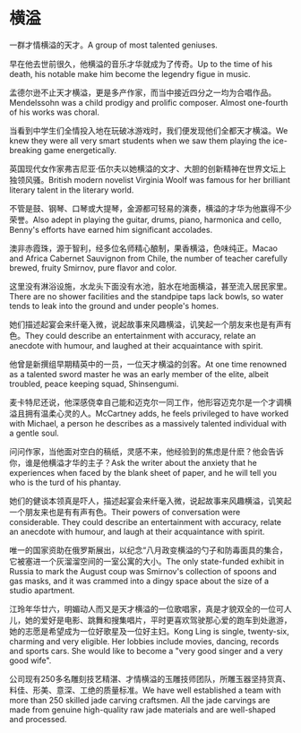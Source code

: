 # 横溢

<p><span class="chinese">一群才情横溢的天才。</span><span class="english">A group of most talented geniuses.</span></p>

<p><span class="chinese">早在他去世前很久，他横溢的音乐才华就成为了传奇。</span><span class="english">Up to the time of his death, his notable make him become the legendry figue in music.</span></p>

<p><span class="chinese">孟德尔逊不止天才横溢，更是多产作家，而当中接近四分之一均为合唱作品。</span><span class="english">Mendelssohn was a child prodigy and prolific composer. Almost one-fourth of his works was choral.</span></p>

<p><span class="chinese">当看到中学生们全情投入地在玩破冰游戏时，我们便发现他们全都天才横溢。</span><span class="english">We knew they were all very smart students when we saw them playing the ice-breaking game energetically.</span></p>

<p><span class="chinese">英国现代女作家弗吉尼亚·伍尔夫以她横溢的文才、大胆的创新精神在世界文坛上独领风骚。</span><span class="english">British modern novelist Virginia Woolf was famous for her brilliant literary talent in the literary world.</span></p>

<p><span class="chinese">不管是鼓、钢琴、口琴或大提琴，金源都可轻易的演奏，横溢的才华为他赢得不少荣誉。</span><span class="english">Also adept in playing the guitar, drums, piano, harmonica and cello, Benny's efforts have earned him significant accolades.</span></p>

<p><span class="chinese">澳非赤霞珠，源于智利，经多位名师精心酿制，果香横溢，色味纯正。</span><span class="english">Macao and Africa Cabernet Sauvignon from Chile, the number of teacher carefully brewed, fruity Smirnov, pure flavor and color.</span></p>

<p><span class="chinese">这里没有淋浴设施，水龙头下面没有水池，脏水在地面横溢，甚至流入居民家里。</span><span class="english">There are no shower facilities and the standpipe taps lack bowls, so water tends to leak into the ground and under people's homes.</span></p>

<p><span class="chinese">她们描述起宴会来纤毫入微，说起故事来风趣横溢，讥笑起一个朋友来也是有声有色。</span><span class="english">They could describe an entertainment with accuracy, relate an anecdote with humour, and laughed at their acquaintance with spirit.</span></p>

<p><span class="chinese">他曾是新撰组早期精英中的一员，一位天才横溢的剑客。</span><span class="english">At one time renowned as a talented sword master he was an early member of the elite, albeit troubled, peace keeping squad, Shinsengumi.</span></p>

<p><span class="chinese">麦卡特尼还说，他深感侥幸自己能和迈克尔一同工作，他形容迈克尔是一个才调横溢且拥有温柔心灵的人。</span><span class="english">McCartney adds, he feels privileged to have worked with Michael, a person he describes as a massively talented individual with a gentle soul.</span></p>

<p><span class="chinese">问问作家，当他面对空白的稿纸，灵感不来，他经验到的焦虑是什麽？他会告诉你，谁是他横溢才华的主子？</span><span class="english">Ask the writer about the anxiety that he experiences when faced by the blank sheet of paper, and he will tell you who is the turd of his phantay.</span></p>

<p><span class="chinese">她们的健谈本领真是吓人，描述起宴会来纤毫入微，说起故事来风趣横溢，讥笑起一个朋友来也是有有声有色。</span><span class="english">Their powers of conversation were considerable. They could describe an entertainment with accuracy, relate an anecdote with humour, and laugh at their acquaintance with spirit.</span></p>

<p><span class="chinese">唯一的国家资助在俄罗斯展出，以纪念“八月政变横溢的勺子和防毒面具的集合，它被塞进一个灰溜溜空间的一室公寓的大小。</span><span class="english">The only state-funded exhibit in Russia to mark the August coup was Smirnov's collection of spoons and gas masks, and it was crammed into a dingy space about the size of a studio apartment.</span></p>

<p><span class="chinese">江玲年华廿六，明媚动人而又是天才横溢的一位歌唱家，真是才貌双全的一位可人儿，她的爱好是电影、跳舞和搜集唱片，平时更喜欢驾驶那心爱的跑车到处遨游，她的志愿是希望成为一位好歌星及一位好主妇。</span><span class="english">Kong Ling is single, twenty-six, charming and very eligible. Her lobbies include movies, dancing, records and sports cars. She would like to become a "very good singer and a very good wife".</span></p>

<p><span class="chinese">公司现有250多名雕刻技艺精湛、才情横溢的玉雕技师团队，所雕玉器坚持货真、料佳、形美、意深、工绝的质量标准。</span><span class="english">We have well established a team with more than 250 skilled jade carving craftsmen. All the jade carvings are made from genuine high-quality raw jade materials and are well-shaped and processed.</span></p>

